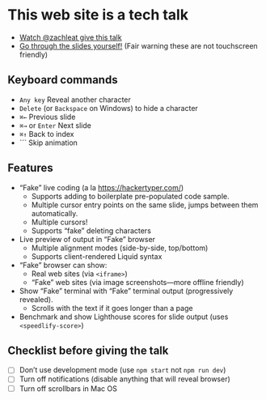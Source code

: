 # This web site is a tech talk

* [Watch @zachleat give this talk](https://www.zachleat.com/web/this-website-is-a-tech-talk/)
* [Go through the slides yourself!](https://techtalk.zachleat.dev/) (Fair warning these are not touchscreen friendly)

## Keyboard commands

* `Any key` Reveal another character
* `Delete` (or `Backspace` on Windows) to hide a character
* `⌘←` Previous slide
* `⌘→` or `Enter` Next slide
* `⌘↑` Back to index
* `\`` Skip animation

## Features

* “Fake” live coding (a la https://hackertyper.com/)
	* Supports adding to boilerplate pre-populated code sample.
	* Multiple cursor entry points on the same slide, jumps between them automatically.
	* Multiple cursors!
	* Supports “fake” deleting characters
* Live preview of output in “Fake” browser
	* Multiple alignment modes (side-by-side, top/bottom)
	* Supports client-rendered Liquid syntax
* “Fake” browser can show:
	* Real web sites (via `<iframe>`)
	* “Fake” web sites (via image screenshots—more offline friendly)
* Show “Fake” terminal with “Fake” terminal output (progressively revealed).
	* Scrolls with the text if it goes longer than a page
* Benchmark and show Lighthouse scores for slide output (uses `<speedlify-score>`)

## Checklist before giving the talk

* [ ] Don’t use development mode (use `npm start` not `npm run dev`)
* [ ] Turn off notifications (disable anything that will reveal browser)
* [ ] Turn off scrollbars in Mac OS
